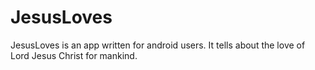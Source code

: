 JesusLoves
==========

JesusLoves is an app written for android users. It tells about the love of Lord Jesus Christ for mankind.  
